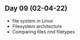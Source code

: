 ## Day 09 (02-04-22)
- file system in Linux
- Filesystem architecture
- Comparing files nnd filetypes

